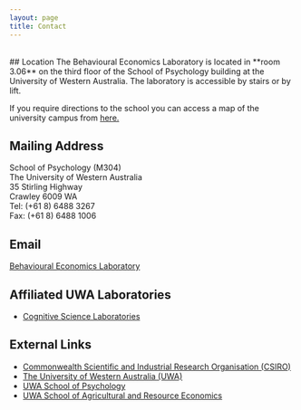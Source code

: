 ```yaml
---
layout: page
title: Contact
---
```


<br>
## Location
The Behavioural Economics Laboratory is located in **room 3.06** on the third floor of the School of Psychology building at the University of Western Australia. The laboratory is accessible by stairs or by lift.

<p> If you require directions to the school you can access a map of the university campus from <a href="http://www.uwa.edu.au/contact/map?id=1911">here.</a> </p>
  
## Mailing Address
School of Psychology (M304)
<br> The University of Western Australia
<br> 35 Stirling Highway
<br> Crawley 6009 WA
<br> Tel: (+61 8) 6488 3267
<br> Fax: (+61 8) 6488 1006

## Email
<a href="behavioural.economics.laboratory.uwa@gmail.com">Behavioural Economics Laboratory</a>

## Affiliated UWA Laboratories
* <a href="http://www.cogsciwa.com">Cognitive Science Laboratories</a>

## External Links

* <a href="http://www.csiro.au">Commonwealth Scientific and Industrial Research Organisation (CSIRO)</a>
* <a href="http://www.uwa.edu.au">The University of Western Australia (UWA)</a>
* <a href="http://www.psychology.uwa.edu.au">UWA School of Psychology</a>
* <a href="http://www.are.uwa.edu.au">UWA School of Agricultural and Resource Economics</a>